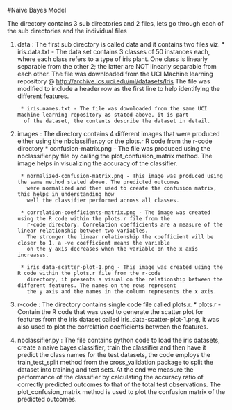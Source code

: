 #Naive Bayes Model

The directory contains 3 sub directories and 2 files, lets go through each of the sub directories and the individual files

1. data : The first sub directory is called data and it contains two files viz.
        * iris.data.txt - The data set contains 3 classes of 50 instances each, where each class refers to a type of iris plant. 
          One class is linearly separable from the other 2; the latter are NOT linearly separable from each other. 
          The file was downloaded from the UCI Machine learning repository @ http://archive.ics.uci.edu/ml/datasets/Iris
          The file was modified to include a header row as the first line to help identifying the different features.
          
        * iris.names.txt - The file was downloaded from the same UCI Machine learning repository as stated above, it is part
         of the dataset, the contents describe the dataset in detail.

2. images : The directory contains 4 different images that were produced either using the nbclassifier.py or the plots.r 
   R code from the r-code directory
        * confusion-matrix.png - The file was produced using the nbclassifier.py file by calling the plot_confusion_matrix
          method. The image helps in visualizing the accuracy of the classifier.
          
        * normalized-confusion-matrix.png - This image was produced using the same method stated above. The predicted outcomes
          were normalized and then used to create the confusion matrix, this helps in understanding how
          well the classifier performed across all classes.
        
        * correlation-coefficients-matrix.png - The image was created using the R code within the plots.r file from the 
          r-code directory. Correlation coefficients are a measure of the linear relationship between two variables.
          The stronger the linear relationship the coefficient will be closer to 1, a -ve coefficient means the variable 
          on the y axis decreases when the variable on the x axis increases.
          
        * iris_data-scatter-plot-1.png - This image was created using the R code within the plots.r file from the r-code 
          directory, it presents a visual on the relationship between the different features. The names on the rows represent
          the y axis and the names in the column represents the x axis.
          
3. r-code : The directory contains single code file called plots.r.
        * plots.r - Contain the R code that was used to generate the scatter plot for features from the iris dataset 
          called iris_data-scatter-plot-1.png, it was also used to plot the correlation coefficients between the
          features.

4. nbclassifier.py : The file contains python code to load the iris datasets, create a naive bayes classifier, train
   the classifier and then have it predict the class names for the test datasets, the code employs the train_test_split
   method from the cross_validation package to split the dataset into training and test sets. At the end we measure
   the performance of the classifier by calculating the accuracy ratio of correctly predicted outcomes to that of the
   total test observations.
   The plot_confusion_matrix method is used to plot the confusion matrix of the predicted outcomes.
